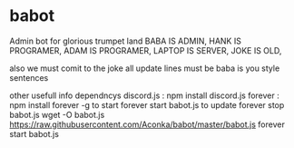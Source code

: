 # babot
Admin bot for glorious trumpet land
BABA IS ADMIN,
HANK IS PROGRAMER,
ADAM IS PROGRAMER,
LAPTOP IS SERVER,
JOKE IS OLD,

also we must comit to the joke all update lines must be baba is you style sentences 

other usefull info
dependncys
  discord.js : npm install discord.js
  forever : npm install forever -g
to start
  forever start babot.js
to update
  forever stop babot.js
  wget -O babot.js https://raw.githubusercontent.com/Aconka/babot/master/babot.js
  forever start babot.js
